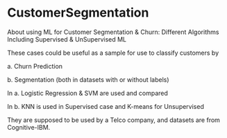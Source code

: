 # CustomerSegmentation
About using ML for Customer Segmentation & Churn: Different Algorithms
Including Supervised & UnSupervised ML

These cases could be useful as a sample for use to classify customers by

a. Churn Prediction

b. Segmentation (both in datasets with or without labels)

In a. Logistic Regression & SVM are used and compared

In b. KNN is used in Supervised case and K-means for Unsupervised

They are supposed to be used by a Telco company, and datasets are from Cognitive-IBM.
